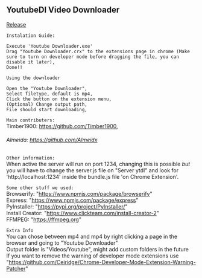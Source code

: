 ## YoutubeDl Video Downloader

[Release](https://github.com/Timber1900/YoutubeVideoDownloader/releases/tag/v2.4)


`Instalation Guide:`
 
~~~
Execute 'Youtube Downloader.exe'
Drag "Youtube Downloader.crx" to the extensions page in chrome (Make sure to turn on developer mode before dragging the file, you can disable it later), 
Done!!
~~~


`Using the downloader`

~~~
Open the "Youtube Downloader",
Select filetype, default is mp4,
Click the button on the extension menu,
(Optional) Change output path,
File should start downloading,
~~~

`Main contributers:` <br />Timber1900:   https://github.com/Timber1900, <br />
###### Almeida: https://github.com/Almeidx

`Other information:` <br />When active the server will run on port 1234, changing this is possible *but* you will have to change the server.js file on "Server ytdl" and  look for 'http://localhost:1234' inside the bundle.js file 'on Chrome Extension'.

`Some other stuff we used:`<br />Browserify: "https://www.npmjs.com/package/browserify" <br />Express: "https://www.npmjs.com/package/express" <br />PyInstaller: "https://pypi.org/project/PyInstaller/" <br /> Install Creator: "https://www.clickteam.com/install-creator-2" <br />FFMPEG: "https://ffmpeg.org"

`Extra Info` <br /> You can chose between mp4 and mp4 by right clicking a page in the browser and going to "Youtube Downloader" <br /> Output folder is "Videos/Youtube", might add custom folders in the future <br /> If you want to remove the warning of developer mode extensions use "https://github.com/Ceiridge/Chrome-Developer-Mode-Extension-Warning-Patcher"
